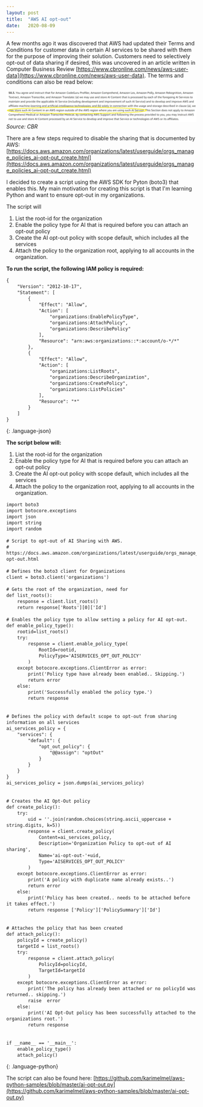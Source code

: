 ```yaml
---
layout: post
title:  "AWS AI opt-out"
date:   2020-08-09
---
```


A few months ago it was discovered that AWS had updated their Terms and Conditions for customer data in certain AI services to be shared with them for the purpose of improving their solution. Customers need to selectively opt-out of data sharing if desired, this was uncovered in an article written in Computer Business Review [https://www.cbronline.com/news/aws-user-data](https://www.cbronline.com/news/aws-user-data). The terms and conditions can also be read below:

![](/image/AWSAI.jpg)
*Source: CBR*

There are a few steps required to disable the sharing that is documented by AWS:
[https://docs.aws.amazon.com/organizations/latest/userguide/orgs_manage_policies_ai-opt-out_create.html](https://docs.aws.amazon.com/organizations/latest/userguide/orgs_manage_policies_ai-opt-out_create.html)

I decided to create a script using the AWS SDK for Pyton (boto3) that enables this. My main motivation for creating this script is that I'm learning Python and want to ensure opt-out in my organizations.

The script will
<ol>
<li>List the root-id for the organization</li>
<li>Enable the policy type for AI that is required before you can attach an opt-out policy</li>
<li>Create the AI opt-out policy with scope default, which includes all the services</li>
<li>Attach the policy to the organization root, applying to all accounts in the organization.</li>
</ol>

<b> To run the script, the following IAM policy is required: </b>
```
{
    "Version": "2012-10-17",
    "Statement": [
        {
            "Effect": "Allow",
            "Action": [
                "organizations:EnablePolicyType",
                "organizations:AttachPolicy",
                "organizations:DescribePolicy"
            ],
            "Resource": "arn:aws:organizations::*:account/o-*/*"
        },
        {
            "Effect": "Allow",
            "Action": [
                "organizations:ListRoots",
                "organizations:DescribeOrganization",
                "organizations:CreatePolicy",
                "organizations:ListPolicies"
            ],
            "Resource": "*"
        }
    ]
}

```
{: .language-json}

<b> The script below will: </b>
<ol>
<li>List the root-id for the organization</li>
<li>Enable the policy type for AI that is required before you can attach an opt-out policy</li>
<li>Create the AI opt-out policy with scope default, which includes all the services</li>
<li>Attach the policy to the organization root, applying to all accounts in the organization.</li>
</ol>



```
import boto3
import botocore.exceptions
import json
import string
import random

# Script to opt-out of AI Sharing with AWS. 
# https://docs.aws.amazon.com/organizations/latest/userguide/orgs_manage_policies_ai-opt-out.html

# Defines the boto3 client for Organizations
client = boto3.client('organizations')

# Gets the root of the organization, need for 
def list_roots():
    response = client.list_roots()
    return response['Roots'][0]['Id']

# Enables the policy type to allow setting a policy for AI opt-out.
def enable_policy_type():
    rootid=list_roots()
    try:
        response = client.enable_policy_type(
            RootId=rootid,
            PolicyType='AISERVICES_OPT_OUT_POLICY'
        )
    except botocore.exceptions.ClientError as error:
        print('Policy type have already been enabled.. Skipping.')
        return error
    else:
        print('Successfully enabled the policy type.')
        return response


# Defines the policy with default scope to opt-out from sharing information on all services
ai_services_policy = {
    "services": {
        "default": {
            "opt_out_policy": {
                "@@assign": "optOut"
            }
        }
    }
}
ai_services_policy = json.dumps(ai_services_policy)


# Creates the AI Opt-Out policy
def create_policy():
    try:
        uid = ''.join(random.choices(string.ascii_uppercase + string.digits, k=5))
        response = client.create_policy(
            Content=ai_services_policy,
            Description='Organization Policy to opt-out of AI sharing',
            Name='ai-opt-out-'+uid,
            Type='AISERVICES_OPT_OUT_POLICY'
        )
    except botocore.exceptions.ClientError as error:
        print('A policy with duplicate name already exists..')
        return error
    else:
        print('Policy has been created.. needs to be attached before it takes effect.')
        return response ['Policy']['PolicySummary']['Id']


# Attaches the policy that has been created
def attach_policy():
    policyId = create_policy()
    targetId = list_roots()
    try:
        response = client.attach_policy(
            PolicyId=policyId,
            TargetId=targetId
        )
    except botocore.exceptions.ClientError as error:
        print('The policy has already been attached or no policyId was returned.. skipping.')
        raise  error
    else:
        print('AI Opt-Out policy has been successfully attached to the organizations root.')
        return response
        
        
if __name__ == '__main__':
    enable_policy_type()
    attach_policy()
```
{: .language-python}

The script can also be found here: [https://github.com/karimelmel/aws-python-samples/blob/master/ai-opt-out.py](https://github.com/karimelmel/aws-python-samples/blob/master/ai-opt-out.py)